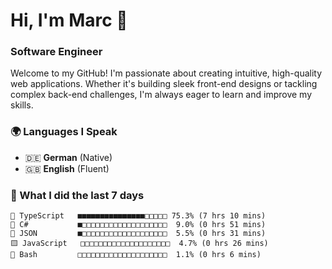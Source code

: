 # Hi, I'm Marc 👋 
### Software Engineer

Welcome to my GitHub! I'm passionate about creating intuitive, high-quality web applications. Whether it's building sleek front-end designs or tackling complex back-end challenges, I'm always eager to learn and improve my skills.  

### 🌍 Languages I Speak  
- 🇩🇪 **German** (Native)  
- 🇬🇧 **English** (Fluent)

### 🤯 What I did the last 7 days

```
🔷 TypeScript   ■■■■■■■■■■■■■■■□□□□□ 75.3% (7 hrs 10 mins)
🔷 C#           ■□□□□□□□□□□□□□□□□□□□  9.0% (0 hrs 51 mins)
📄 JSON         ■□□□□□□□□□□□□□□□□□□□  5.5% (0 hrs 31 mins)
🟨 JavaScript   □□□□□□□□□□□□□□□□□□□□  4.7% (0 hrs 26 mins)
📄 Bash         □□□□□□□□□□□□□□□□□□□□  1.1% (0 hrs 6 mins)
```